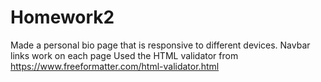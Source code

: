 # Homework2
Made a personal bio page that is responsive to different devices. 
Navbar links work on each page
Used the HTML validator from https://www.freeformatter.com/html-validator.html
